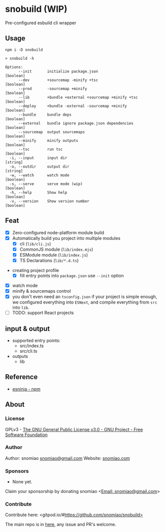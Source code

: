 # snobuild (WIP)

Pre-configured esbuild cli wrapper

## Usage

```shell
npm i -D snobuild

> snobuild -h

Options:
      --init       initialize package.json                             [boolean]
      --dev        +sourcemap -minify +tsc                             [boolean]
      --prod       -sourcemap +minify                                  [boolean]
      --lib        +bundle +external +sourcemap +minify +tsc           [boolean]
      --deploy     +bundle -external -sourcemap +minify                [boolean]
      --bundle     bundle deps                                         [boolean]
      --external   bundle ignore package.json dependencies             [boolean]
      --sourcemap  output sourcemaps                                   [boolean]
      --minify     minify outputs                                      [boolean]
      --tsc        run tsc                                             [boolean]
  -i, --input      input dir                                            [string]
  -o, --outdir     output dir                                           [string]
  -w, --watch      watch mode                                          [boolean]
  -s, --serve      serve mode (wip)                                    [boolean]
  -h, --help       Show help                                           [boolean]
  -v, --version    Show version number                                 [boolean]
```

## Feat

- [x] Zero-configured node-platform module build
- [x] Automatically build you project into multiple modules
  - [x] cli (`lib/cli.js`)
  - [x] CommonJS module (`lib/index.mjs`)
  - [x] ESModule module (`lib/index.js`)
  - [x] TS Declarations (`lib/*.d.ts`)
- creating project profile
  - [x] fill entry points into `package.json` use `--init` option
- [x] watch mode
- [x] minify & sourcemaps control
- [x] you don't even need an `tsconfig.json` if your project is simple enough, we configured everything into `ESNext`, and compile everything from `src` into `lib`.
- [ ] TODO: support React projects

## input & output

- supported entry points:
  - src/index.ts
  - src/cli.ts
- outputs
  - lib

## Reference

- [esninja - npm](https://www.npmjs.com/package/esninja)

## About

### License

GPLv3 - [The GNU General Public License v3.0 - GNU Project - Free Software Foundation](https://www.gnu.org/licenses/gpl-3.0.en.html)

### Author

Author: snomiao <snomiao@gmail.com>
Website: [snomiao.com](https://snomiao.com)

### Sponsors

- None yet.

Claim your sponsorship by donating snomiao <[Email: snomiao@gmail.com](mailto:snomiao@gmail.com)>

### Contribute

Contribute here: <gitpod.io/#https://github.com/snomiao/snobuild>

The main repo is in [here](https://github.com/snomiao/snobuild#readme), any issue and PR's welcome.
